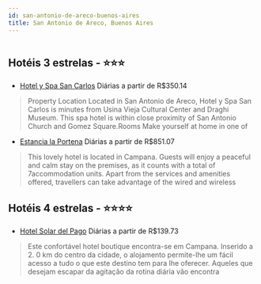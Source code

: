 ```yaml
---
id: san-antonio-de-areco-buenos-aires
title: San Antonio de Areco, Buenos Aires
---
```


<center><img src="https://assets.cosmos-data.com/7/71996baabc0d8ed7045249fe47fab35f-AR0V7F.jpg" alt="" /></center>


## Hotéis 3 estrelas - ⭐️⭐️⭐️

-    [Hotel y Spa San Carlos](https://www.hurb.com/hoteis/san-antonio-de-areco/hotel-y-spa-san-carlos-JNP-JP666373?cmp=18055) Diárias a partir de R$350.14
   > Property Location Located in San Antonio de Areco, Hotel y Spa San Carlos is minutes from Usina Vieja Cultural Center and Draghi Museum. This spa hotel is within close proximity of San Antonio Church and Gomez Square.Rooms Make yourself at home in one of 
-    [Estancia la Portena](https://www.hurb.com/hoteis/san-antonio-de-areco/estancia-la-portena-JNP-JP00173L?cmp=18055) Diárias a partir de R$851.07
   > This lovely hotel is located in Campana. Guests will enjoy a peaceful and calm stay on the premises, as it counts with a total of 7accommodation units. Apart from the services and amenities offered, travellers can take advantage of the wired and wireless 

## Hotéis 4 estrelas - ⭐️⭐️⭐️⭐️

-    [Hotel Solar del Pago](https://www.hurb.com/hoteis/san-antonio-de-areco/hotel-solar-del-pago-JNP-JP989468?cmp=18055) Diárias a partir de R$139.73
   > Este confortável hotel boutique encontra-se em Campana. Inserido a 2. 0 km do centro da cidade, o alojamento permite-lhe um fácil acesso a tudo o que este destino tem para lhe oferecer. Aqueles que desejam escapar da agitação da rotina diária vão encontra
